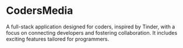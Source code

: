 # CodersMedia
A full-stack application designed for coders, inspired by Tinder, with a focus on connecting developers and fostering collaboration. It includes exciting features tailored for programmers.